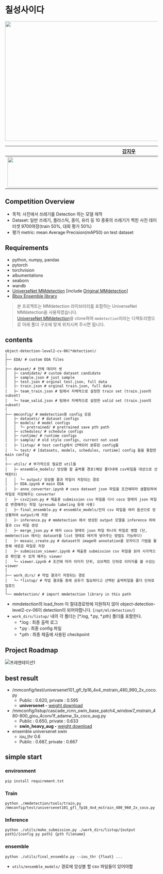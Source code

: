 # 칠성사이다
<img src="https://user-images.githubusercontent.com/20790778/137433985-622be56d-82eb-4dd7-bbec-c7079b0bf059.png" width=700 height=393 />


| [강지우](https://github.com/jiwoo0212) | [곽지윤](https://github.com/kwakjeeyoon) | [서지유](https://github.com/JiyouSeo) | [송나은](https://github.com/sne12345) | [오재환](https://github.com/jaehwan-AI) | [이준혁](https://github.com/kmouleejunhyuk) | [전경재](https://github.com/ppskj178) |
| :-: | :-: | :-: | :-: | :-: | :-: | :-: |
| <img src="https://user-images.githubusercontent.com/68782183/146319428-ea9b3554-53d3-46e3-aa41-a0a07660fbab.png" width=800 height=100> | <img src="https://user-images.githubusercontent.com/68782183/146319494-b789dff2-a2c4-49a1-a3f0-29eb5e3f3cf7.png" width=800 height=100> | <img src="https://avatars.githubusercontent.com/u/61641072?v=4" width=800 height=100> | <img src="https://user-images.githubusercontent.com/68782183/138638320-19b24d42-6014-4042-b443-cbeb50251cfd.jpg" width=800 height=100> | <img src="https://user-images.githubusercontent.com/68782183/138295480-ca0169cd-5c40-44ae-b222-d74d9cc4bc82.jpg" width=800 height=100> | <img src="https://user-images.githubusercontent.com/68782183/146321291-46ede634-7371-4d3e-9ccd-0932ad3fee7b.png" width=800 height=100> | <img src="https://user-images.githubusercontent.com/20790778/138396418-b669cbed-40b0-45eb-9f60-7167cae739b7.png" width=800 height=100> | |


## Competition Overview
- 목적: 사진에서 쓰레기를 Detection 하는 모델 제작
- Dataset: 일반 쓰레기, 플라스틱, 종이, 유리 등 10 종류의 쓰레기가 찍힌 사진 데이터셋 9700여장(train 50%, 대회 평가 50%)
- 평가 metric: mean Average Precision(mAP50) on test dataset


## Requirements
- python, numpy, pandas
- pytorch
- torchvision
- albumentations
- seaborn
- wandb
- [UniverseNet MMdetection](https://github.com/shinya7y/UniverseNet) [include [Original MMdetection](https://github.com/open-mmlab/mmdetection)]
- [Bbox Ensemble library](https://github.com/ZFTurbo/Weighted-Boxes-Fusion)
> 본 프로젝트는 MMdetection 라이브러리를 포함하는 UniverseNet MMdetection을 사용하였습니다.<br>
> [UniverseNet MMdetection](https://github.com/shinya7y/UniverseNet)을 clone하여 `mmdetection`이라는 디렉토리명으로 아래 폴더 구조에 맞게 위치시켜 주시면 됩니다.


## contents
```
object-detection-level2-cv-06(*detection)/
│
├── EDA/ # custom EDA files
│
├── dataset/ # 전체 데이터 셋
│   ├─ candidate/ # custom dataset candidate
│   ├─ sample.json # just sample
│   ├─ test.json # orginal test.json, full data
│   ├─ train.json # orginal train.json, full data
│   ├─ team_train.json # 팀에서 자체적으로 설정한 train set (train.json의 subset)
│   └─ team_valid.json # 팀에서 자체적으로 설정한 valid set (train.json의 subset)
│
├── mmconfig/ # mmdetection용 config 모음
│   ├─ datasets/ # dataset configs
│   ├─ models/ # model configs
│   │  └─ pretrained/ # pretrained save pth path
│   ├─ schedules/ # schedule configs
│   ├─ runtime/ # runtime configs
│   ├─ sample/ # old style configs, current not used
│   ├─ listup/ # test config에서 선택되어 분류된 config들
│   └─ test/ # [datasets, models, schedules, runtime] config 들을 통합한 main config
│
├── utils/ # 부가적으로 필요한 util들  
│   ├─ ensemble_models/ 앙상블 할 출력물 경로(해당 폴더내에 csv파일을 대상으로 선택한다)
│   │  └─ output/ 앙상블 결과 파일이 저장되는 경로
│   ├─ EDA.ipynb # main EDA
│   ├─ anno_converter.ipynb # coco dataset json 파일을 조건에따라 샘플링하여 파일로 저장해주는 converter
│   ├─ csv2json.py # 제출용 submission csv 파일을 다시 coco 형태의 json 파일로 변경해주는 파일 (presudo labeling 등에 사용)
│   ├─ final_ensemble.py # ensemble_models/안의 csv 파일을 여러 옵션으로 앙상블하여 output/에 저장
│   ├─ inference.py # mmdetection 에서 생성된 output 모델을 inference 하여 결과 csv 파일 생성
│   ├─ merge_json.py # 여러 coco 형태의 json 파일 하나의 파일로 병합 (단, mmdetection 에서는 dataset을 list 형태로 여러개 넣어주는 방법도 가능하다)
│   ├─ mosaic_create.py # dataset의 image와 annotation을 모자이크 기법을 활용해 새로운 파일로 저장
│   ├─ submission_viewer.ipynb # 제출용 submission csv 파일을 읽어 시각적으로 확인할 수 있게 해주는 viewer
│   └─ viewer.ipynb # 조건에 따라 이미지 단위, 오브젝트 단위로 이미지를 볼 수있는 viewer
│
├── work_dirs/ # 작업 결과가 저장되는 경로  
│   └─ *listup/ # 작업 결과들 중에 공유가 필요하다고 선택된 출력파일을 폴더 단위로 업로드
│
└── mmdetection/ # import mmdetection library in this path
```
- mmdetection의 load_from 이 절대경로밖에 지원하지 않아 object-detection-level2-cv-06이 detection이 되어야합니다. (`/opt/ml/detection/`)
- `work_dirs/listup/` 내의 각 폴더는 [\*.log, \*.py, \*.pth] 폴더를 포함한다.
  - \*.log : 최종 출력 로그
  - \*.py : 최종 config 파일
  - \*.pth : 최종 제출에 사용된 checkpoint

## Project Roadmap

![프레젠테이션1](https://user-images.githubusercontent.com/55044675/138575713-e6060134-a406-4cea-83f7-f5bd0b214058.png)

## best result
- /mmconfig/test/universenet101_gfl_fp16_4x4_mstrain_480_960_2x_coco.py
  - Public : 0.620, private : 0.595
  - **universenet -** [weight download](https://drive.google.com/drive/folders/1pm8GUrOOILf8XKatn6MMISuEjdYr2xu5?usp=sharing)
- /mmconfig/listup/cascade_rcnn_swin_base_patch4_window7_mstrain_480-800_giou_4conv1f_adamw_3x_coco_aug.py
  - Public : 0.650, private : 0.633
  - **swin_heavy_aug -** [weight download](https://drive.google.com/drive/folders/1MmG0_ExljbX1v6EKfUfKtCy-3ezs-e8N)
- ensemble universenet swin
  - iou_thr 0.6
  - Public : 0.687, private : 0.667

## simple start

### environment
`pip install requirement.txt`

### Train
`python ./mmdetection/tools/train.py /mmconfig/test/universenet101_gfl_fp16_4x4_mstrain_480_960_2x_coco.py`

### Inference
`python ./utils/make_submission.py ./work_dirs/listup/{output path}/{config py path} {pth filename}`

### ensemble
`python ./utils/final_ensemble.py --iou_thr {float} ...`
- `utils/ensemble_models/` 경로에 앙상블 할 csv 파일들이 있어야함
